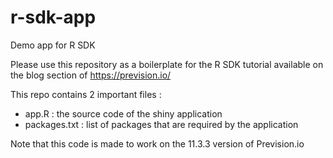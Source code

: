# r-sdk-app
Demo app for R SDK

Please use this repository as a boilerplate for the R SDK tutorial available on the blog section of https://prevision.io/

This repo contains 2 important files :
- app.R : the source code of the shiny application
- packages.txt : list of packages that are required by the application

Note that this code is made to work on the 11.3.3 version of Prevision.io